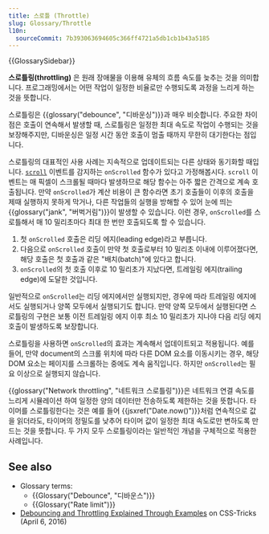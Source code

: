 ```yaml
---
title: 스로틀 (Throttle)
slug: Glossary/Throttle
l10n:
  sourceCommit: 7b393063694605c366ff4721a5db1cb1b43a5185
---
```


{{GlossarySidebar}}

**스로틀링(throttling)** 은 원래 장애물을 이용해 유체의 흐름 속도를 늦추는 것을 의미합니다. 프로그래밍에서는 어떤 작업이 일정한 비율로만 수행되도록 과정을 느리게 하는 것을 뜻합니다.

스로틀링은 {{glossary("debounce", "디바운싱")}}과 매우 비슷합니다. 주요한 차이점은 호출이 연속해서 발생할 때, 스로틀링은 일정한 최대 속도로 작업이 수행되는 것을 보장해주지만, 디바운싱은 일정 시간 동안 호출이 멈출 때까지 무한히 대기한다는 점입니다.

스로틀링의 대표적인 사용 사례는 지속적으로 업데이트되는 다른 상태와 동기화할 때입니다. [`scroll`](/ko/docs/Web/API/Document/scroll_event) 이벤트를 감지하는 `onScrolled` 함수가 있다고 가정해봅시다. `scroll` 이벤트는 매 픽셀이 스크롤될 때마다 발생하므로 해당 함수는 아주 짧은 간격으로 계속 호출됩니다. 만약 `onScrolled`가 계산 비용이 큰 함수라면 초기 호출들이 이후의 호출을 제때 실행하지 못하게 막거나, 다른 작업들의 실행을 방해할 수 있어 눈에 띄는 {{glossary("jank", "버벅거림")}}이 발생할 수 있습니다. 이런 경우, `onScrolled`를 스로틀해서 매 10 밀리초마다 최대 한 번만 호출되도록 할 수 있습니다.

1. 첫 `onScrolled` 호출은 리딩 에지(leading edge)라고 부릅니다.
2. 다음으로 `onScrolled` 호출이 만약 첫 호출로부터 10 밀리초 이내에 이루어졌다면, 해당 호출은 첫 호출과 같은 "배치(batch)"에 있다고 합니다.
3. `onScrolled`의 첫 호출 이후로 10 밀리초가 지났다면, 트레일링 에지(trailing edge)에 도달한 것입니다.

일반적으로 `onScrolled`는 리딩 에지에서만 실행되지만, 경우에 따라 트레일링 에지에서도 실행되거나 양쪽 모두에서 실행되기도 합니다. 만약 양쪽 모두에서 실행된다면 스로틀링의 구현은 보통 이전 트레일링 에지 이후 최소 10 밀리초가 지나야 다음 리딩 에지 호출이 발생하도록 보장합니다.

스로틀링을 사용하면 `onScrolled`의 효과는 계속해서 업데이트되고 적용됩니다. 예를 들어, 만약 document의 스크롤 위치에 따라 다른 DOM 요소를 이동시키는 경우, 해당 DOM 요소는 페이지를 스크롤하는 중에도 계속 움직입니다. 하지만 `onScrolled`는 필요 이상으로 실행되지 않습니다.

{{glossary("Network throttling", "네트워크 스로틀링")}}은 네트워크 연결 속도를 느리게 시뮬레이션 하여 일정한 양의 데이터만 전송하도록 제한하는 것을 뜻합니다. 타이머를 스로틀링한다는 것은 예를 들어 {{jsxref("Date.now()")}}처럼 연속적으로 값을 읽더라도, 타이머의 정밀도를 낮추어 타이머 값이 일정한 최대 속도로만 변하도록 만드는 것을 뜻합니다. 두 가지 모두 스로틀링이라는 일반적인 개념을 구체적으로 적용한 사례입니다.

## See also

- Glossary terms:
  - {{Glossary("Debounce", "디바운스")}}
  - {{Glossary("Rate limit")}}
- [Debouncing and Throttling Explained Through Examples](https://css-tricks.com/debouncing-throttling-explained-examples/) on CSS-Tricks (April 6, 2016)
